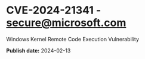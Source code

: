 # CVE-2024-21341 - secure@microsoft.com

Windows Kernel Remote Code Execution Vulnerability

**Publish date:** 2024-02-13
